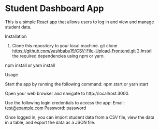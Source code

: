 # Student Dashboard App
This is a simple React app that allows users to log in and view and manage student data.

Installation
1. Clone this repository to your local machine.
git clone https://github.com/yashbabu19/CSV-File-Upload-Frontend.git
2.Install the required dependencies using npm or yarn.

npm install
or
yarn install

Usage

Start the app by running the following command:
npm start
or
yarn start

Open your web browser and navigate to http://localhost:3000.

Use the following login credentials to access the app:
Email: test@example.com
Password: password

Once logged in, you can import student data from a CSV file, view the data in a table, and export the data as a JSON file.
